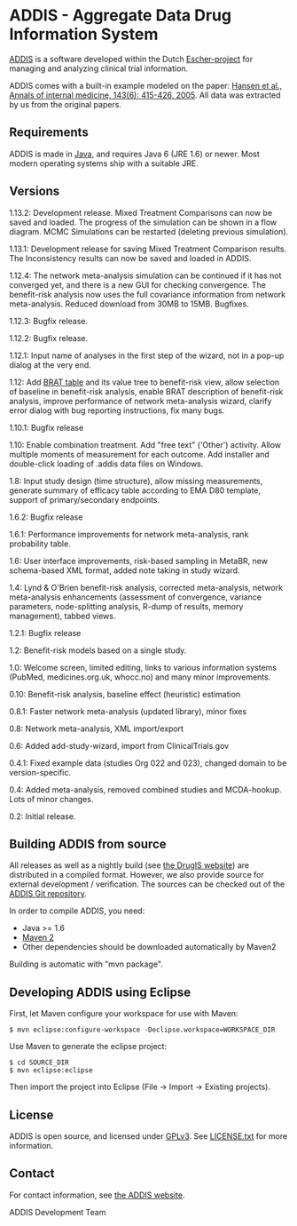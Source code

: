 ADDIS - Aggregate Data Drug Information System
==============================================

[ADDIS][1] is a software developed within the Dutch [Escher-project][2]
for managing and analyzing clinical trial information.

ADDIS comes with a built-in example modeled on the paper: [Hansen et
al., Annals of internal medicine, 143(6): 415-426, 2005][3]. All data
was extracted by us from the original papers.

Requirements
------------

ADDIS is made in [Java][4], and requires Java 6 (JRE 1.6) or newer. Most
modern operating systems ship with a suitable JRE.

Versions
--------
1.13.2: Development release. Mixed Treatment Comparisons can now be saved
    and loaded. The progress of the simulation can be shown in a 
    flow diagram. MCMC Simulations can be restarted (deleting previous
    simulation).

1.13.1: Development release for saving Mixed Treatment Comparison results. 
    The Inconsistency results can now be saved and loaded in ADDIS. 

1.12.4: The network meta-analysis simulation can be continued if it has
   not converged yet, and there is a new GUI for checking convergence.
   The benefit-risk analysis now uses the full covariance information
   from network meta-analysis. Reduced download from 30MB to 15MB.
   Bugfixes.

1.12.3: Bugfix release.

1.12.2: Bugfix release.

1.12.1: Input name of analyses in the first step of the wizard, not in
  a pop-up dialog at the very end.

1.12: Add [BRAT table][10] and its value tree to benefit-risk view, allow
  selection of baseline in benefit-risk analysis, enable BRAT description of
  benefit-risk analysis, improve performance of network meta-analysis wizard,
  clarify error dialog with bug reporting instructions, fix many bugs.

1.10.1: Bugfix release

1.10: Enable combination treatment. Add "free text" ('Other') activity.
   Allow multiple moments of measurement for each outcome. Add installer
   and double-click loading of .addis data files on Windows.

1.8: Input study design (time structure), allow missing measurements,
   generate summary of efficacy table according to EMA D80 template,
   support of primary/secondary endpoints.

1.6.2: Bugfix release

1.6.1: Performance improvements for network meta-analysis, rank
   probability table.

1.6: User interface improvements, risk-based sampling in MetaBR, new
   schema-based XML format, added note taking in study wizard.

1.4: Lynd & O'Brien benefit-risk analysis, corrected meta-analysis,
   network meta-analysis enhancements (assessment of convergence,
   variance parameters, node-splitting analysis, R-dump of results,
   memory management), tabbed views.

1.2.1: Bugfix release

1.2: Benefit-risk models based on a single study.

1.0: Welcome screen, limited editing, links to various information
   systems (PubMed, medicines.org.uk, whocc.no) and many minor
   improvements.

0.10: Benefit-risk analysis, baseline effect (heuristic) estimation

0.8.1: Faster network meta-analysis (updated library), minor fixes

0.8: Network meta-analysis, XML import/export

0.6: Added add-study-wizard, import from ClinicalTrials.gov

0.4.1: Fixed example data (studies Org 022 and 023), changed domain
   to be version-specific.

0.4: Added meta-analysis, removed combined studies and MCDA-hookup.
   Lots of minor changes.

0.2: Initial release.

Building ADDIS from source
--------------------------

All releases as well as a nightly build (see [the DrugIS website][5])
are distributed in a compiled format. However, we also provide source
for external development / verification. The sources can be checked out
of the [ADDIS Git repository][6].

In order to compile ADDIS, you need:

 - Java >= 1.6
 - [Maven 2][7]
 - Other dependencies should be downloaded automatically by Maven2

Building is automatic with "mvn package".

Developing ADDIS using Eclipse
------------------------------

First, let Maven configure your workspace for use with Maven:

	$ mvn eclipse:configure-workspace -Declipse.workspace=WORKSPACE_DIR

Use Maven to generate the eclipse project:

	$ cd SOURCE_DIR
	$ mvn eclipse:eclipse

Then import the project into Eclipse (File -> Import -> Existing projects).

License
-------

ADDIS is open source, and licensed under [GPLv3][8]. See
[LICENSE.txt][9] for more information.

Contact
-------

For contact information, see [the ADDIS website][1].

ADDIS Development Team

 [1]: http://www.drugis.org/addis
 [2]: http://www.tipharma.com/projects/efficiency-analysis-drug-discovery-process/the-escher-project.html
 [3]: http://pubmed.com/16172440
 [4]: http://www.java.com/getjava/
 [5]: http://www.drugis.org/
 [6]: https://github.com/gertvv/addis
 [7]: http://maven.apache.org/download.html
 [8]: http://gplv3.fsf.org/
 [9]: https://github.com/gertvv/addis/blob/master/LICENSE.txt
[10]: http://dx.doi.org/10.1038/clpt.2010.291
